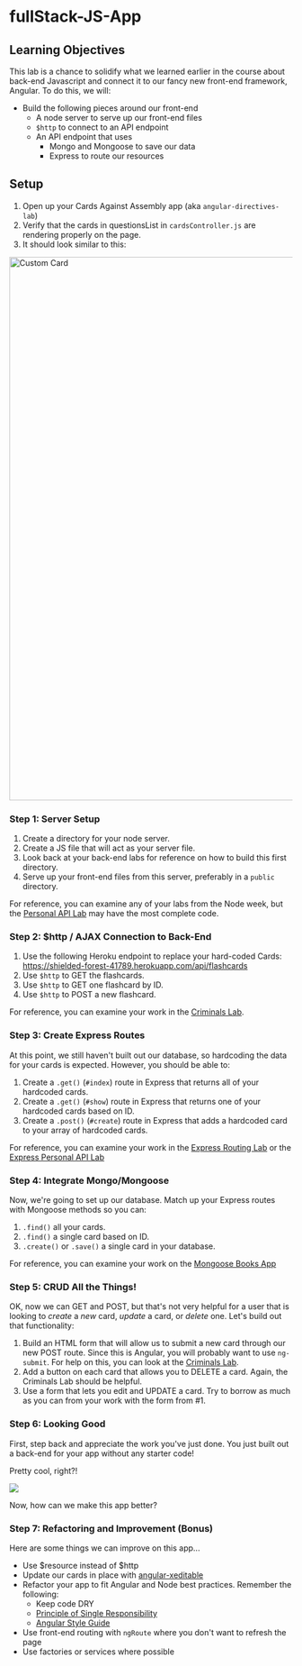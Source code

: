# fullStack-JS-App

## Learning Objectives

This lab is a chance to solidify what we learned earlier in the course about back-end Javascript and connect it to our fancy new front-end framework, Angular.  To do this, we will:

* Build the following pieces around our front-end
    * A node server to serve up our front-end files
    * `$http` to connect to an API endpoint
    * An API endpoint that uses
      * Mongo and Mongoose to save our data
      * Express to route our resources

## Setup

1. Open up your Cards Against Assembly app (aka `angular-directives-lab`)
2. Verify that the cards in questionsList in `cardsController.js` are rendering properly on the page.
3. It should look similar to this:

<img width="965" alt="Custom Card" src="https://cloud.githubusercontent.com/assets/25366/9668827/a352dbf8-5238-11e5-8d00-80ccf02ca95c.png">

### Step 1: Server Setup

1. Create a directory for your node server.
2. Create a JS file that will act as your server file.
3. Look back at your back-end labs for reference on how to build this first directory.
4. Serve up your front-end files from this server, preferably in a `public` directory.

For reference, you can examine any of your labs from the Node week, but the [Personal API Lab](https://github.com/den-wdi-1/express-personal-api) may have the most complete code.

### Step 2: $http / AJAX Connection to Back-End

1. Use the following Heroku endpoint to replace your hard-coded Cards: https://shielded-forest-41789.herokuapp.com/api/flashcards
2. Use `$http` to GET the flashcards.
3. Use `$http` to GET one flashcard by ID.
4. Use `$http` to POST a new flashcard.

For reference, you can examine your work in the [Criminals Lab](https://github.com/den-wdi-1/http-lab).

### Step 3: Create Express Routes

At this point, we still haven't built out our database, so hardcoding the data for your cards is expected.  However, you should be able to:

1. Create a `.get()` (`#index`) route in Express that returns all of your hardcoded cards.
2. Create a `.get()` (`#show`) route in Express that returns one of your hardcoded cards based on ID.
3. Create a `.post()` (`#create`) route in Express that adds a hardcoded card to your array of hardcoded cards.

For reference, you can examine your work in the [Express Routing Lab](https://github.com/den-wdi-1/express-routing-lab) or the [Express Personal API Lab](https://github.com/den-wdi-1/express-personal-api)

### Step 4: Integrate Mongo/Mongoose

Now, we're going to set up our database.  Match up your Express routes with Mongoose methods so you can:

1. `.find()` all your cards.
2. `.find()` a single card based on ID.
3. `.create()` or `.save()` a single card in your database.

For reference, you can examine your work on the [Mongoose Books App](https://github.com/den-wdi-1/mongoose-books-app) 

### Step 5: CRUD All the Things!

OK, now we can GET and POST, but that's not very helpful for a user that is looking to *create* a *new* card, *update* a card, or *delete* one.  Let's build out that functionality:

1. Build an HTML form that will allow us to submit a new card through our new POST route.  Since this is Angular, you will probably want to use `ng-submit`.  For help on this, you can look at the [Criminals Lab](https://github.com/den-wdi-1/http-lab).
2. Add a button on each card that allows you to DELETE a card.  Again, the Criminals Lab should be helpful.
3. Use a form that lets you edit and UPDATE a card.  Try to borrow as much as you can from your work with the form from #1.

### Step 6: Looking Good

First, step back and appreciate the work you've just done.  You just built out a back-end for your app without any starter code!

Pretty cool, right?!

![](http://i.imgur.com/M1nEp7h.gif)

Now, how can we make this app better?

### Step 7: Refactoring and Improvement (Bonus)

Here are some things we can improve on this app...

* Use $resource instead of $http
* Update our cards in place with [angular-xeditable](https://vitalets.github.io/angular-xeditable/)
* Refactor your app to fit Angular and Node best practices.  Remember the following:
   * Keep code DRY
   * [Principle of Single Responsibility](https://en.wikipedia.org/wiki/Single_responsibility_principle)
   * [Angular Style Guide](https://github.com/den-wdi-1/angular-style-guide)
* Use front-end routing with `ngRoute` where you don't want to refresh the page
* Use factories or services where possible
